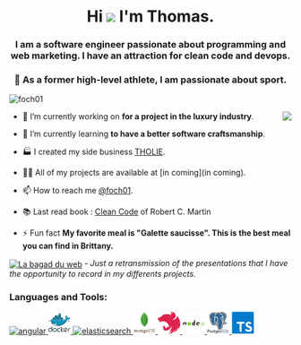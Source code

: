 <h1 align="center">Hi <img src="https://media.giphy.com/media/hvRJCLFzcasrR4ia7z/giphy.gif" width="25px"> I'm Thomas.</h1>
<h3 align="center">I am a software engineer passionate about programming and web marketing. I have an attraction for clean code and devops.</h3>
<h3 align="center">🥋 As a former high-level athlete, I am passionate about sport.</h3>

<p align="left"> <img src="https://komarev.com/ghpvc/?username=foch01&label=Profile%20views&color=0e75b6&style=flat-square" alt="foch01" /> </p>

<img align="right" src="https://media.giphy.com/media/z5iCvo1oCbqt7ukMQs/giphy.gif">

- 🔭 I’m currently working on **for a project in the luxury industry**.

- 🌱 I’m currently learning **to have a better software craftsmanship**.

- 🏭 I created my side business [THOLIE](https://www.linkedin.com/company/tholie-sas/).

- 👨‍💻 All of my projects are available at [in coming](in coming).

- 📫 How to reach me [@foch01](https://t.me/foch01).

- 📚 Last read book : [Clean Code](https://amzn.to/3uryC3P) of Robert C. Martin

- ⚡ Fun fact **My favorite meal is "Galette saucisse". This is the best meal you can find in Brittany.**

<p align="left">
<a href="https://www.youtube.com/channel/UCw-hKUHUgar_Mm_BxaDchBQ" target="blank"><img align="center" src="https://upload.wikimedia.org/wikipedia/commons/0/09/YouTube_full-color_icon_%282017%29.svg" alt="La bagad du web" height="30" width="40" /></a>
<i> - Just a retransmission of the presentations that I have the opportunity to record in my differents projects.</i>
</p>

<h3 align="left">Languages and Tools:</h3>
<p align="left">
  <a href="https://angular.io" target="_blank" rel="noreferrer">
    <img src="https://angular.io/assets/images/logos/angular/angular.svg" alt="angular" width="40" height="40"/>
  </a> 
  <a href="https://www.docker.com/" target="_blank" rel="noreferrer">
    <img src="https://raw.githubusercontent.com/devicons/devicon/master/icons/docker/docker-original-wordmark.svg" alt="docker" width="40" height="40"/>
  </a> 
  <a href="https://www.elastic.co" target="_blank" rel="noreferrer"> 
    <img src="https://www.vectorlogo.zone/logos/elastic/elastic-icon.svg" alt="elasticsearch" width="40" height="40"/>
  </a> 
  <a href="https://www.mongodb.com/" target="_blank" rel="noreferrer"> 
    <img src="https://raw.githubusercontent.com/devicons/devicon/master/icons/mongodb/mongodb-original-wordmark.svg" alt="mongodb" width="40" height="40"/> 
  </a> 
  <a href="https://nestjs.com/" target="_blank" rel="noreferrer"> 
    <img src="https://raw.githubusercontent.com/devicons/devicon/master/icons/nestjs/nestjs-plain.svg" alt="nestjs" width="40" height="40"/> 
  </a> 
  <a href="https://nodejs.org" target="_blank" rel="noreferrer"> 
    <img src="https://raw.githubusercontent.com/devicons/devicon/master/icons/nodejs/nodejs-original-wordmark.svg" alt="nodejs" width="40" height="40"/> 
  </a> 
  <a href="https://www.postgresql.org" target="_blank" rel="noreferrer"> 
    <img src="https://raw.githubusercontent.com/devicons/devicon/master/icons/postgresql/postgresql-original-wordmark.svg" alt="postgresql" width="40" height="40"/>
  </a>
  <a href="https://www.typescriptlang.org/" target="_blank" rel="noreferrer"> 
    <img src="https://raw.githubusercontent.com/devicons/devicon/master/icons/typescript/typescript-original.svg" alt="typescript" width="40" height="40"/>
  </a> 
</p>

